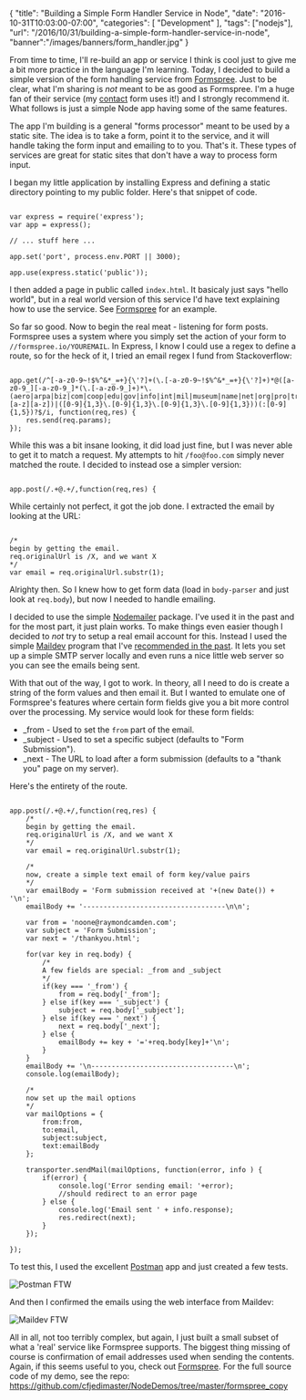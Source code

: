
{
	"title": "Building a Simple Form Handler Service in Node",
	"date": "2016-10-31T10:03:00-07:00",
	"categories": [
		"Development"
	],
	"tags": ["nodejs"],
	"url": "/2016/10/31/building-a-simple-form-handler-service-in-node",
    "banner":"/images/banners/form_handler.jpg"
}

From time to time, I'll re-build an app or service I think is cool just to give me a bit more practice in the language I'm learning. Today, I decided to build a simple version of the form handling service from [Formspree](https://formspree.io/). Just to be clear, what I'm sharing is *not* meant to be as good as Formspree. I'm a huge fan of their service (my [contact](/contact/) form uses it!) and I strongly recommend it. What follows is just a simple Node app having some of the same features.

The app I'm building is a general "forms processor" meant to be used by a static site. The idea is to take a form, point it to the service, and it will handle taking the form input and emailing to to you. That's it. These types of services are great for static sites that don't have a way to process form input. 

I began my little application by installing Express and defining a static directory pointing to my public folder. Here's that snippet of code.

<pre><code class="language-javascript">
var express = require('express');
var app = express();

// ... stuff here ...

app.set('port', process.env.PORT || 3000);

app.use(express.static('public'));
</code></pre>

I then added a page in public called `index.html`. It basicaly just says "hello world", but in a real world version of this service I'd have text explaining how to use the service. See [Formspree](https://formspree.io) for an example.

So far so good. Now to begin the real meat - listening for form posts. Formspree uses a system where you simply set the action of your form to `//formspree.io/YOUREMAIL`. In Express, I know I could use a regex to define a route, so for the heck of it, I tried an email regex I fund from Stackoverflow:

<pre><code class="language-javascript">
app.get(/^[-a-z0-9~!$%^&*_=+}{\'?]+(\.[-a-z0-9~!$%^&*_=+}{\'?]+)*@([a-z0-9_][-a-z0-9_]*(\.[-a-z0-9_]+)*\.(aero|arpa|biz|com|coop|edu|gov|info|int|mil|museum|name|net|org|pro|travel|mobi|[a-z][a-z])|([0-9]{1,3}\.[0-9]{1,3}\.[0-9]{1,3}\.[0-9]{1,3}))(:[0-9]{1,5})?$/i, function(req,res) {
    res.send(req.params);
});
</code></pre>

While this was a bit insane looking, it did load just fine, but I was never able to get it to match a request. My attempts to hit `/foo@foo.com` simply never matched the route. I decided to instead ose a simpler version:

<pre><code class="language-javascript">
app.post(/.+@.+/,function(req,res) {
</code></pre>

While certainly not perfect, it got the job done. I extracted the email by looking at the URL:

<pre><code class="language-javascript">
/*
begin by getting the email. 
req.originalUrl is /X, and we want X
*/
var email = req.originalUrl.substr(1);
</code></pre>

Alrighty then. So I knew how to get form data (load in `body-parser` and just look at `req.body`), but now I needed to handle emailing. 

I decided to use the simple [Nodemailer](https://nodemailer.com/) package. I've used it in the past and for the most part, it just plain works. To make things even easier though I decided to *not* try to setup a real email account for this. Instead I used the simple [Maildev](https://www.npmjs.com/package/maildev) program that I've [recommended in the past](https://www.raymondcamden.com/2016/08/09/need-a-test-smtp-server).  It lets you set up a simple SMTP server locally and even runs a nice little web server so you can see the emails being sent. 

With that out of the way, I got to work. In theory, all I need to do is create a string of the form values and then email it. But I wanted to emulate one of Formspree's features where certain form fields give you a bit more control over the processing. My service would look for these form fields:

* _from - Used to set the `from` part of the email.
* _subject - Used to set a specific subject (defaults to "Form Submission").
* _next - The URL to load after a form submission (defaults to a "thank you" page on my server).

Here's the entirety of the route.

<pre><code class="language-javascript">
app.post(/.+@.+/,function(req,res) {
    /*
    begin by getting the email. 
    req.originalUrl is /X, and we want X
    */
    var email = req.originalUrl.substr(1);

    /*
    now, create a simple text email of form key/value pairs
    */
    var emailBody = 'Form submission received at '+(new Date()) + '\n';
    emailBody += '-----------------------------------\n\n';

    var from = 'noone@raymondcamden.com';
    var subject = 'Form Submission';
    var next = '/thankyou.html';

    for(var key in req.body) {
        /*
        A few fields are special: _from and _subject
        */
        if(key === '_from') {
            from = req.body['_from'];
        } else if(key === '_subject') {
            subject = req.body['_subject'];
        } else if(key === '_next') {
            next = req.body['_next'];
        } else {
            emailBody += key + '='+req.body[key]+'\n';
        }
    }
    emailBody += '\n-----------------------------------\n';
    console.log(emailBody);

    /*
    now set up the mail options
    */
    var mailOptions = {
        from:from,
        to:email,
        subject:subject,
        text:emailBody
    };

    transporter.sendMail(mailOptions, function(error, info ) {
        if(error) {
            console.log('Error sending email: '+error);
            //should redirect to an error page
        } else {
            console.log('Email sent ' + info.response);
            res.redirect(next);
        }
    });
    
});
</code></pre>

To test this, I used the excellent [Postman](https://www.getpostman.com/) app and just created a few tests.

![Postman FTW](https://static.raymondcamden.com/images/2016/10/fs1.png)

And then I confirmed the emails using the web interface from Maildev:

![Maildev FTW](https://static.raymondcamden.com/images/2016/10/fs2.png)

All in all, not too terribly complex, but again, I just built a small subset of what a 'real' service like Formspree supports. The biggest thing missing of course is confirmation of email addresses used when sending the contents. Again, if this seems useful to you, check out [Formspree](https://formspree.io). For the full source code of my demo, see the repo: https://github.com/cfjedimaster/NodeDemos/tree/master/formspree_copy
